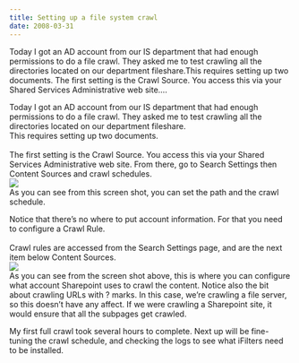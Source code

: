 ```yaml
---
title: Setting up a file system crawl
date: 2008-03-31
---
```


Today I got an AD account from our IS department that had enough permissions to do a file crawl. They asked me to test crawling all the directories located on our department fileshare.This requires setting up two documents. The first setting is the Crawl Source. You access this via your Shared Services Administrative web site….


<!-- end -->

<span style="font-size:100%;">Today I got an AD account from our IS department that had enough permissions to do a file crawl. They asked me to test crawling all the directories located on our department fileshare</span><span style="font-size:100%;">.</span>  
<span style="font-size:100%;">This requires setting up two documents.</span>  
<span style="font-size:100%;"> </span>  
<span style="font-size:100%;">The first setting is the Crawl Source. You access this via your Shared Services Administrative web site. </span> <span style="font-size:100%;">From there, go to Search Settings then Content Sources and crawl schedules.</span>  
![](http://mail.google.com/mail/?ui=2&ik=306df6767f&attid=0.1&disp=emb&view=att&th=1190641a1dd4fe02)  
<span style="font-size:100%;">As you can see from this screen shot, you can set the path and the crawl schedule. <p> <p></span><span style="font-size:100%;">Notice that there’s no where to put account information. For that you need to configure a Crawl Rule.</span>  
<span style="font-size:100%;"> </span>  
<span style="font-size:100%;">Crawl rules are accessed from the Search Settings page, and are the next item below Content Sources. </span>  
![](http://mail.google.com/mail/?ui=2&ik=306df6767f&attid=0.2&disp=emb&view=att&th=1190641a1dd4fe02)<span style="font-size:100%;"> </span>  
<span style="font-size:100%;">As you can see from the screen shot above, this is where you can configure what account Sharepoint uses to crawl the content. Notice also the bit about crawling URLs with ? marks. In this case, we’re crawling a file server, so this doesn’t have any affect. If we were crawling a Sharepoint site, it would ensure that all the subpages get crawled. <p> <p>My first full crawl took several hours to complete. Next up will be fine-tuning the crawl schedule, and checking the logs to see what iFilters need to be installed.  
</span>

